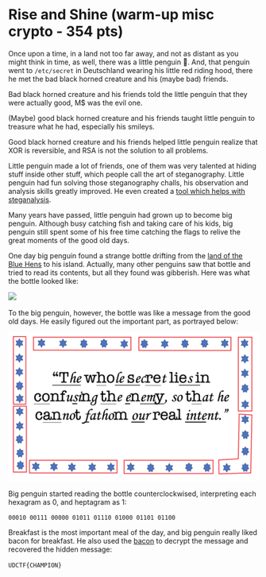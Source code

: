 # Rise and Shine (warm-up misc crypto - 354 pts)

Once upon a time, in a land not too far away, and not as distant as you might think in time, as well, there was a little penguin 🐧. And, that penguin went to `/etc/secret` in Deutschland wearing his little red riding hood, there he met the bad black horned creature and his (maybe bad) friends.

Bad black horned creature and his friends told the little penguin that they were actually good, M$ was the evil one.

(Maybe) good black horned creature and his friends taught little penguin to treasure what he had, especially his smileys.

Good black horned creature and his friends helped little penguin realize that XOR is reversible, and RSA is not the solution to all problems.

Little penguin made a lot of friends, one of them was very talented at hiding stuff inside other stuff, which people call the art of steganography. Little penguin had fun solving those steganography challs, his observation and analysis skills greatly improved. He even created a [tool which helps with steganalysis](https://github.com/quangntenemy/Steganabara).

Many years have passed, little penguin had grown up to become big penguin. Although busy catching fish and taking care of his kids, big penguin still spent some of his free time catching the flags to relive the great moments of the good old days.

One day big penguin found a strange bottle drifting from the [land of the Blue Hens](https://ctftime.org/event/1298) to his island. Actually, many other penguins saw that bottle and tried to read its contents, but all they found was gibberish. Here was what the bottle looked like:

<img src="Rise-and-Shine/breakfast.png" width="589" />

To the big penguin, however, the bottle was like a message from the good old days. He easily figured out the important part, as portrayed below:

<img src="Rise-and-Shine/breakfast-bacon.png" width="589" />

Big penguin started reading the bottle counterclockwised, interpreting each hexagram as 0, and heptagram as 1:

```
00010 00111 00000 01011 01110 01000 01101 01100
```

Breakfast is the most important meal of the day, and big penguin really liked bacon for breakfast. He also used the [bacon](https://www.dcode.fr/bacon-cipher) to decrypt the message and recovered the hidden message:

`UDCTF{CHAMPION}`
